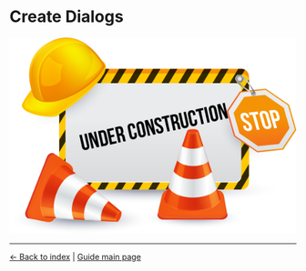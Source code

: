 # Create Dialogs

![maintenance.png](/wiki/img/maintenance.png "Maintenance")

---

[← Back to index](../../index.md) | [Guide main page](index.md)
